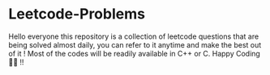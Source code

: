 # Leetcode-Problems

Hello everyone this repository is a collection of leetcode questions that are being solved almost daily, you can refer to it anytime and make the best out of it ! Most of the codes will be readily available in C++ or C.
Happy Coding 🥳🥳 !! 
